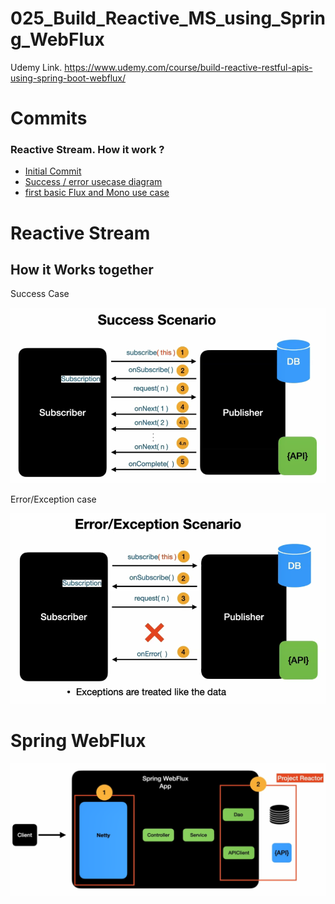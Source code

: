 # 025_Build_Reactive_MS_using_Spring_WebFlux

Udemy Link.
https://www.udemy.com/course/build-reactive-restful-apis-using-spring-boot-webflux/

# Commits
### Reactive Stream. How it work ?
* [Initial Commit](https://github.com/bibhusprasad/025_Build_Reactive_MS_using_Spring_WebFlux/commit/605ba172e60e78b972f38ebe134608e7930ad5c8)
* [Success / error usecase diagram](https://github.com/bibhusprasad/025_Build_Reactive_MS_using_Spring_WebFlux/commit/07bb24cd122bbc3f551b0f512f82c53210bd7542)
* [first basic Flux and Mono use case](https://github.com/bibhusprasad/025_Build_Reactive_MS_using_Spring_WebFlux/commit/ff77ebfb0bb3013ac429de761683ecb536467521)
# Reactive Stream
## How it Works together
Success Case

![plot](/images/01.reactive_stream_success_scenario.png?raw=true)

Error/Exception case

![plot](/images/02.reactive_stream_error_scenario.png?raw=true)

# Spring WebFlux
![plot](/images/03.Intro_spring_webflux.png?raw=true)